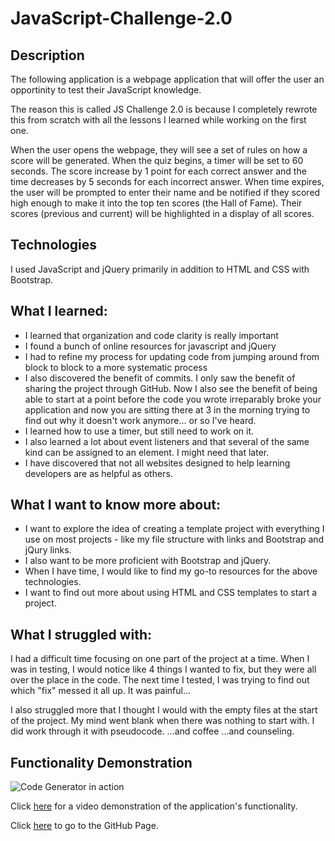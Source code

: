 # JavaScript-Challenge-2.0

## Description

The following application is a webpage application that will offer the user an opportinity to test their JavaScript knowledge.

The reason this is called JS Challenge 2.0 is because I completely rewrote this from scratch with all the lessons I learned while working on the first one.

When the user opens the webpage, they will see a set of rules on how a score will be generated.  When the quiz begins, a timer will be set to 60 seconds.  The score increase by 1 point for each correct answer and the time decreases by 5 seconds for each incorrect answer.  When time expires, the user will be prompted to enter their name and be notified if they scored high enough to make it into the top ten scores (the Hall of Fame).  Their scores (previous and current) will be highlighted in a display of all scores.

## Technologies

I used JavaScript and jQuery primarily in addition to HTML and CSS with Bootstrap. 

## What I learned:

* I learned that organization and code clarity is really important
* I found a bunch of online resources for javascript and jQuery
* I had to refine my process for updating code from jumping around from block to block to a more systematic process
* I also discovered the benefit of commits.  I only saw the benefit of sharing the project through GitHub.  Now I also see the benefit of being able to start at a point before the code you wrote irreparably broke your application and now you are sitting there at 3 in the morning trying to find out why it doesn't work anymore... or so I've heard.
* I learned how to use a timer, but still need to work on it.
* I also learned a lot about event listeners and that several of the same kind can be assigned to an element.  I might need that later.
* I have discovered that not all websites designed to help learning developers are as helpful as others.

## What I want to know more about:

* I want to explore the idea of creating a template project with everything I use on most projects - like my file structure with links and Bootstrap and jQury links.
* I also want to be more proficient with Bootstrap and jQuery.
* When I have time, I would like to find my go-to resources for the above technologies.
* I want to find out more about using HTML and CSS templates to start a project. 

## What I struggled with:

I had a difficult time focusing on one part of the project at a time.  When I was in testing, I would notice like 4 things I wanted to fix, but they were all over the place in the code.  The next time I tested, I was trying to find out which "fix" messed it all up.  It was painful...

I also struggled more that I thought I would with the empty files at the start of the project.  My mind went blank when there was nothing to start with.  I did work through it with pseudocode.  ...and coffee  ...and counseling.
 
## Functionality Demonstration















![Code Generator in action](./Assets/Password-Generator.png)








Click [here](https://www.awesomescreenshot.com/video/2326247?key=5cf40401be0223667ef5f7cdfaf7b2bd) for a video demonstration of the application's functionality.

Click [here](https://charvey0.github.io/03-Homework/) to go to the GitHub Page.